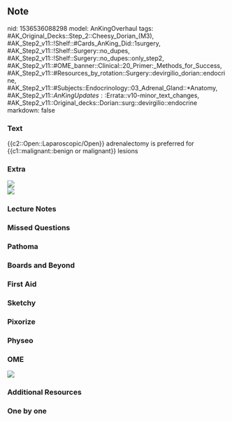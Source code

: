 ## Note
nid: 1536536088298
model: AnKingOverhaul
tags: #AK_Original_Decks::Step_2::Cheesy_Dorian_(M3), #AK_Step2_v11::!Shelf::#Cards_AnKing_Did::1surgery, #AK_Step2_v11::!Shelf::Surgery::no_dupes, #AK_Step2_v11::!Shelf::Surgery::no_dupes::only_step2, #AK_Step2_v11::#OME_banner::Clinical::20_Primer:_Methods_for_Success, #AK_Step2_v11::#Resources_by_rotation::Surgery::devirgilio_dorian::endocrine, #AK_Step2_v11::#Subjects::Endocrinology::03_Adrenal_Gland::*Anatomy, #AK_Step2_v11::$AnKingUpdates::$Errata::v10-minor_text_changes, #AK_Step2_v11::Original_decks::Dorian::surg::devirgilio::endocrine
markdown: false

### Text
{{c2::Open::Laparoscopic/Open}} adrenalectomy is preferred for {{c1::malignant::benign or malignant}} lesions

### Extra
<div><img src="paste-1665274784776193.jpg"></div><img src=
"paste-1665261899874305.jpg">

### Lecture Notes


### Missed Questions


### Pathoma


### Boards and Beyond


### First Aid


### Sketchy


### Pixorize


### Physeo


### OME
<div class="ome-widget">
  <a href="https://onlinemeded.org/spa/surgery?ref=anki"><img src=
  "_OME_AnkiFlashcards_Topic_2.png"></a>
</div>

### Additional Resources


### One by one

